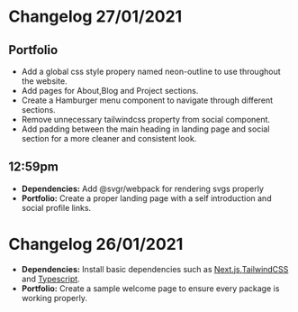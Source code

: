 # Changelog 27/01/2021
## Portfolio
*  Add a global css style propery named neon-outline to use throughout the website.
* Add pages for About,Blog and Project sections.
* Create a Hamburger menu component to navigate through different sections.
* Remove unnecessary tailwindcss property from social component.
* Add padding between the main heading in landing page and social section for a more cleaner and consistent look.

## 12:59pm
* **Dependencies:** Add @svgr/webpack for rendering svgs properly
* **Portfolio:** Create a proper landing page with a self introduction and social profile links.

# Changelog 26/01/2021
* **Dependencies:** Install basic dependencies such as [Next.js](https://nextjs.org/docs/getting-started),[TailwindCSS](https://tailwindcss.com/docs/guides/nextjs) and [Typescript](https://nextjs.org/docs/basic-features/typescript).
* **Portfolio:** Create a sample welcome page to ensure every package is working properly.